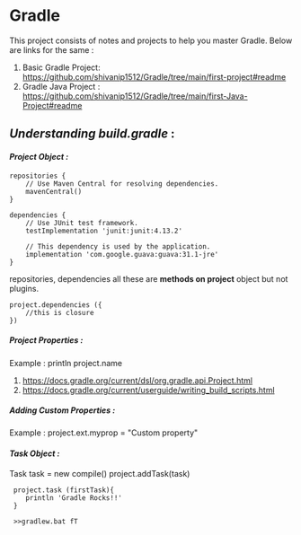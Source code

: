 # **Gradle**

This project consists of notes and projects to help you master Gradle. Below are links for the same :
1. Basic Gradle Project: https://github.com/shivanip1512/Gradle/tree/main/first-project#readme
2. Gradle Java Project : https://github.com/shivanip1512/Gradle/tree/main/first-Java-Project#readme


## **_Understanding build.gradle_** :

#### *__Project Object :__*


```
repositories {
    // Use Maven Central for resolving dependencies.
    mavenCentral()
}

dependencies {
    // Use JUnit test framework.
    testImplementation 'junit:junit:4.13.2'

    // This dependency is used by the application.
    implementation 'com.google.guava:guava:31.1-jre'
}
```

repositories, dependencies all these are __methods on project__ object but not plugins.
```
project.dependencies ({
    //this is closure
})
```

##### *__Project Properties :__*
Example : println project.name <br>
1. https://docs.gradle.org/current/dsl/org.gradle.api.Project.html
2. https://docs.gradle.org/current/userguide/writing_build_scripts.html

##### _Adding Custom Properties :_
Example : project.ext.myprop = "Custom property" <br>

#### *__Task Object :__*

Task task = new compile()
project.addTask(task)

```
 project.task (firstTask){
    println 'Gradle Rocks!!'
 }
 
 >>gradlew.bat fT
```

